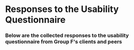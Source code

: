 # Responses to the Usability Questionnaire

### Below are the collected responses to the usability questionnaire from Group F's clients and peers
